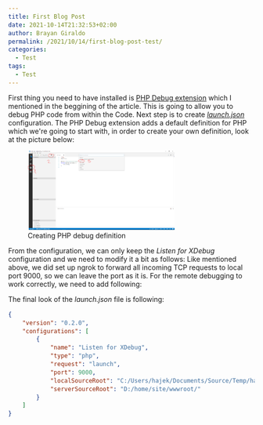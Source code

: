 ```yaml
---
title: First Blog Post
date: 2021-10-14T21:32:53+02:00
author: Brayan Giraldo
permalink: /2021/10/14/first-blog-post-test/
categories:
  - Test
tags:
  - Test
---
```


<p>First thing you need to have installed is <a href="https://marketplace.visualstudio.com/items?itemName=felixfbecker.php-debug">PHP Debug extension</a>&nbsp;which I mentioned in the beggining of the article. This is going to allow you to debug PHP code from within the Code. Next step is to create <a href="https://code.visualstudio.com/docs/editor/debugging"><em>launch.json</em></a> configuration. The PHP Debug extension adds a default definition for PHP which we're going to start with, in order to create your own definition, look at the picture below:</p>
<div class="wp-block-image"><figure class="aligncenter"><a href="/uploads/2021/10/giphy_zelda.gif"><img src="/uploads/2016/09/PHP_debug_definition-300x162.png" alt="Creating PHP debug definition" class="wp-image-17"/></a><figcaption>Creating PHP debug definition</figcaption></figure></div>
<p>From the configuration, we can only keep the <em>Listen for XDebug</em> configuration and we need to modify it a bit as follows: Like mentioned above, we did set up ngrok to forward all incoming TCP requests to local port 9000, so we can leave the port as it is. For the remote debugging to work correctly, we need to add following:</p>

<p>The final look of the <em>launch.json</em> file is following:</p>

```json
{
    "version": "0.2.0",
    "configurations": [
        {
            "name": "Listen for XDebug",
            "type": "php",
            "request": "launch",
            "port": 9000,
            "localSourceRoot": "C:/Users/hajek/Documents/Source/Temp/hajekj-xdebug/",
            "serverSourceRoot": "D:/home/site/wwwroot/"
        }
    ]
}
```